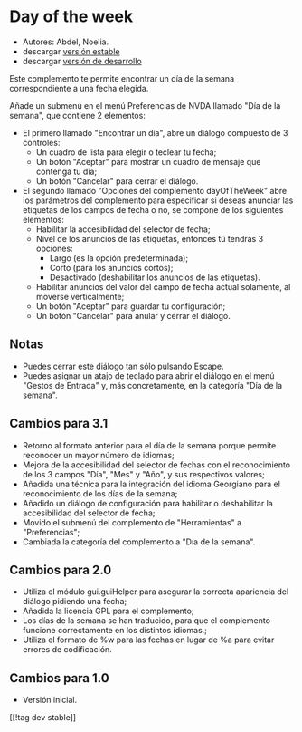 # Day of the week #

*	 Autores: Abdel, Noelia.
*	 descargar [versión estable][1]
*	 descargar [versión de desarrollo][2]

Este complemento te permite encontrar un día de la semana correspondiente a
una fecha elegida.

Añade un submenú en el menú Preferencias de NVDA llamado "Día de la semana",
que contiene 2 elementos:


*	El primero llamado "Encontrar un día", abre un diálogo compuesto de 3 controles:
	*	Un cuadro de lista para elegir o teclear tu fecha;
	*	Un botón "Aceptar" para mostrar un cuadro de mensaje que contenga tu día;
	*	Un botón "Cancelar" para cerrar el diálogo.
*	El segundo llamado "Opciones del complemento dayOfTheWeek" abre los parámetros del complemento para especificar si deseas anunciar las etiquetas de los campos de fecha o no, se compone de los siguientes elementos:
	*	Habilitar la accesibilidad del selector de fecha;
	*	Nivel de los anuncios de las etiquetas, entonces tú tendrás 3 opciones:
		*	Largo (es la opción predeterminada);
		*	Corto (para los anuncios cortos);
		*	Desactivado (deshabilitar los anuncios de las etiquetas).
	*	Habilitar anuncios del valor del campo de fecha actual solamente, al moverse verticalmente;
	*	Un botón "Aceptar" para guardar tu configuración;
	*	Un botón "Cancelar" para anular y cerrar el diálogo.


## Notas ##

*	 Puedes cerrar este diálogo tan sólo pulsando Escape.
*	 Puedes asignar un atajo de teclado para abrir el diálogo en el menú
   "Gestos de Entrada" y, más concretamente, en la categoría "Día de la
   semana".

## Cambios para 3.1 ##

*	 Retorno al formato anterior para el día de la semana porque permite
   reconocer un mayor número de idiomas;
*	 Mejora de la accesibilidad del selector de fechas con el reconocimiento
   de los 3 campos "Día", "Mes" y "Año", y sus respectivos valores;
*	 Añadida una técnica para la integración del idioma Georgiano para el
   reconocimiento de los días de la semana;
*	 Añadido un diálogo de configuración para habilitar o deshabilitar la
   accesibilidad del selector de fecha;
*	 Movido el submenú del complemento de "Herramientas" a "Preferencias";
*	 Cambiada la categoría del complemento a "Día de la semana".

## Cambios para 2.0 ##

*	 Utiliza el módulo gui.guiHelper para asegurar la correcta apariencia del
   diálogo pidiendo una fecha;
*	 Añadida la licencia GPL para el complemento;
*	 Los días de la semana se han traducido, para que el complemento funcione
   correctamente en los distintos idiomas.;
*	 Utiliza el formato de %w para las fechas en lugar de %a para evitar
   errores de codificación.

## Cambios para 1.0 ##

*	 Versión inicial.

[[!tag dev stable]]

[1]: https://addons.nvda-project.org/files/get.php?file=dw

[2]: https://addons.nvda-project.org/files/get.php?file=dw-dev
